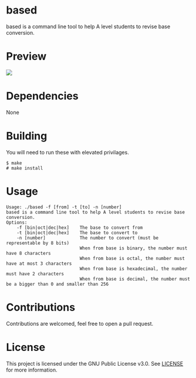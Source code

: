 # based
based is a command line tool to help A level students to revise base conversion.

# Preview
![](https://r2.e-z.host/3c62bb3a-a8a9-43f6-afd6-553646f51dc4/8px2rilw.png)

# Dependencies
None

# Building
You will need to run these with elevated privilages.

```
$ make
# make install
```

# Usage
```
Usage: ./based -f [from] -t [to] -n [number]
based is a command line tool to help A level students to revise base conversion.
Options:
    -f [bin|oct|dec|hex]    The base to convert from
    -t [bin|oct|dec|hex]    The base to convert to
    -n [number]             The number to convert (must be representable by 8 bits)
                            When from base is binary, the number must have 8 characters
                            When from base is octal, the number must have at most 3 characters
                            When from base is hexadecimal, the number must have 2 characters
                            When from base is decimal, the number must be a bigger than 0 and smaller than 256
```

# Contributions
Contributions are welcomed, feel free to open a pull request.

# License
This project is licensed under the GNU Public License v3.0. See [LICENSE](https://github.com/night0721/based/blob/master/LICENSE) for more information.
